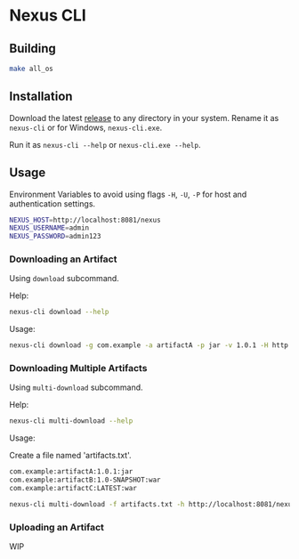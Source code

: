 # Nexus CLI

## Building

```bash
make all_os
```

## Installation

Download the latest [release](https://github.com/bzon/nexus-cli/releases) to any directory in your system. Rename it as `nexus-cli` or for Windows, `nexus-cli.exe`.

Run it as `nexus-cli --help` or `nexus-cli.exe --help`.

## Usage

Environment Variables to avoid using flags `-H`, `-U`, `-P` for host and authentication settings.

```bash
NEXUS_HOST=http://localhost:8081/nexus
NEXUS_USERNAME=admin
NEXUS_PASSWORD=admin123
```

### Downloading an Artifact

Using `download` subcommand.

Help: 

```bash
nexus-cli download --help
```

Usage:

```bash
nexus-cli download -g com.example -a artifactA -p jar -v 1.0.1 -H http://localhost:8081/nexus -U admin -P admin123
```

### Downloading Multiple Artifacts

Using `multi-download` subcommand.

Help: 

```bash
nexus-cli multi-download --help
```

Usage:

Create a file named 'artifacts.txt'.

```bash
com.example:artifactA:1.0.1:jar
com.example:artifactB:1.0-SNAPSHOT:war
com.example:artifactC:LATEST:war
```

```bash
nexus-cli multi-download -f artifacts.txt -h http://localhost:8081/nexus -U admin -P admin123
```

### Uploading an Artifact

WIP
